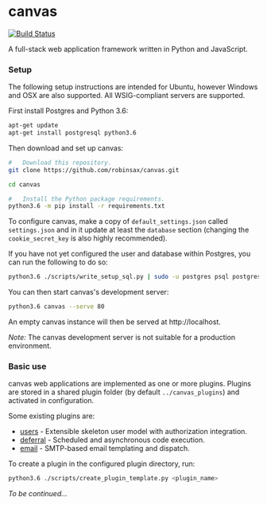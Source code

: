 # canvas

[![Build Status](https://travis-ci.org/robinsax/canvas.svg?branch=master)](https://travis-ci.org/robinsax/canvas)

A full-stack web application framework written in Python and JavaScript.

### Setup 

The following setup instructions are intended for Ubuntu, however Windows and OSX
are also supported. All WSIG-compliant servers are supported.

First install Postgres and Python 3.6:
```bash
apt-get update
apt-get install postgresql python3.6
```

Then download and set up canvas:
```bash
#	Download this repository.
git clone https://github.com/robinsax/canvas.git

cd canvas

#	Install the Python package requirements.
python3.6 -m pip install -r requirements.txt
```

To configure canvas, make a copy of `default_settings.json` called `settings.json`
and in it update at least the `database` section (changing the `cookie_secret_key` 
is also highly recommended).

If you have not yet configured the user and database within Postgres, you can
run the following to do so:
```bash
python3.6 ./scripts/write_setup_sql.py | sudo -u postgres psql postgres
```

You can then start canvas's development server:
```bash
python3.6 canvas --serve 80
```

An empty canvas instance will then be served at http://localhost.

*Note:* The canvas development server is not suitable for a production environment.

### Basic use

canvas web applications are implemented as one or more plugins. Plugins are stored
in a shared plugin folder (by default `../canvas_plugins`) and activated in
configuration.

Some existing plugins are:
* [users](https://github.com/robinsax/canvas-pl-users) - Extensible skeleton user model with authorization integration.
* [deferral](https://github.com/robinsax/canvas-pl-deferral) - Scheduled and asynchronous code execution.
* [email](https://github.com/robinsax/canvas-pl-email) - SMTP-based email templating and dispatch.

To create a plugin in the configured plugin directory, run:
```bash
python3.6 ./scripts/create_plugin_template.py <plugin_name>
```

*To be continued...*
